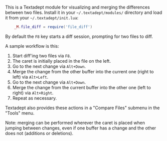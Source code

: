 This is a Textadept module for visualizing and merging the differences between
two files. Install it in your `~/.textadept/modules/` directory and load it from
your `~/.textadept/init.lua`:

```LUA
    _M.file_diff = require('file_diff')
```
By default the `F8` key starts a diff session, prompting for two files to diff.

A sample workflow is this:

1. Start diff'ing two files via `F8`.
2. The caret is initially placed in the file on the left.
3. Go to the next change via `Alt+Down`.
4. Merge the change from the other buffer into the current one (right to left)
   via `Alt+Left`.
5. Go to the next change via `Alt+Down`.
6. Merge the change from the current buffer into the other one (left to right)
   via `Alt+Right`.
7. Repeat as necessary.

Textadept also provides these actions in a "Compare Files" submenu in the
"Tools" menu.

Note: merging can be performed wherever the caret is placed when jumping between
changes, even if one buffer has a change and the other does not (additions or
deletions).
